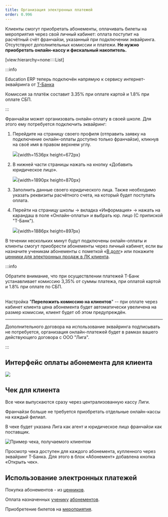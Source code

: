 ```yaml
---
title: Организация электронных платежей
order: 0.996
---
```


Клиенты смогут приобретать абонементы, оплачивать билеты на мероприятия через свой личный кабинет: оплата поступит на расчётный счёт франчайзи, указанный при подключении эквайринга. Отсутствуют дополнительных комиссии и платежи. **Не нужно приобретать онлайн-кассу и фискальный накопитель.**

[view:hierarchy=none::::List]

:::info 

Education ERP теперь подключён напрямую к сервису интернет-эквайринга от [Т-Банка](https://www.tbank.ru/)

Комиссия за платёж составит 3.35% при оплате картой и 1.8% при оплате СБП.

:::

Франчайзи может организовать онлайн-оплату в своей школе. Для этого ему потребуется подключить эквайринг:

1. Перейдите на страницу своего профиля (отправить заявку на подключение онлайн-оплаты доступно только франчайзи), кликнув на своё имя в правом верхнем углу.

   ![](./organizaciya-elektronnykh-platezhei-2.png){width=1536px height=672px}

2. В нижней части страницы  нажать на кнопку «Добавить юридическое лицо».

   ![](./organizaciya-elektronnykh-platezhei-3.png){width=1890px height=870px}

3. Заполнить данные своего юридического лица. Также необходимо указать реквизиты расчётного счета, на который будет поступать оплата.

4. Перейти на страницу школы -> вкладка «Информация» -> нажать на карандаш в поле «Онлайн-оплаты» и выбрать юр. лицо (С припиской "Т-Банк").

   ![](./organizaciya-elektronnykh-platezhei-5.png){width=1886px height=897px}

В течении нескольких минут будут подключены онлайн-оплаты и клиенты смогут приобрести абонементы через личный кабинет, если вы назначите ученикам абонементы с пометкой «[В долг](../nachalo-raboty/shkola/abonementy/dobavlenie-abonementov/abonementy-v-dolg)» или покажите [ценники для электронных продаж в ЛК клиента](./../abonementy/cenniki/_index).

:::info 

Обратите внимание, что при осуществлении платежей T-Банк устанавливает комиссию 3,35% от суммы платежа, при оплатой картой и 1.8% при оплате по СБП.

\
Настройка "**Переложить комиссию на клиентов**" -- при оплате через кабинет клиента цена абонемента будет автоматически увеличена на размер комиссии, клиент будет об этом предупреждён.

---

Дополнительного договора на использование эквайринга подписывать не потребуется, организация онлайн-платежей будет в рамках вашего действующего договора с ООО "Лига".

:::

## Интерфейс оплаты абонемента для клиента

![](./%D0%BE%D0%BF%D0%BB%D0%B0%D1%82%D0%B0.gif)

## Чек для клиента

Все чеки выпускаются сразу через централизованную кассу Лиги.

Франчайзи больше не требуется приобретать отдельные онлайн-кассы на каждый филиал.

В чеке будет указана Лига  как агент и юридическое лицо франчайзи как поставщик.



![](./image%20(81).png "Пример чека, получаемого клиентом")

Просмотр чека доступен для каждого абонемента, купленного через эквайринг Т-Банка. Для этого в блок «Абонемент» добавлена кнопка «Открыть чек».

## Использование электронных платежей

Покупка абонементов - из [ценников](./../abonementy/cenniki/_index).

Оплата назначенных [ученику](../ucheniki) [абонементов](https://app.gitbook.com/s/-MkFNHt9T_SX73MEMmIU/c/cgKOyxkqHa8Qxc8VSvAr/nachalo-raboty/shkola/abonementy/dobavlenie-abonementov/abonementy-v-dolg).

Приобретение билетов на [мероприятия](https://app.gitbook.com/s/-MkFNHt9T_SX73MEMmIU/c/cgKOyxkqHa8Qxc8VSvAr/nachalo-raboty/shkola/meropriyatiya).